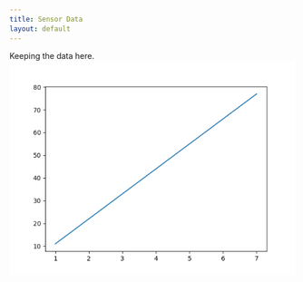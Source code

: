 ```yaml
---
title: Sensor Data
layout: default
---
```

Keeping the data here.
<img src="data/Graph1.png" alt="hi" class="inline"/>
